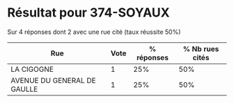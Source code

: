 # Résultat pour 374-SOYAUX

Sur 4 réponses dont 2 avec une rue cité (taux réussite 50%)

| Rue | Vote | % réponses | % Nb rues cités|
|-----|------|------------|----------------|
| LA CIGOGNE | 1 | 25% | 50%|
| AVENUE DU GENERAL DE GAULLE | 1 | 25% | 50%|
